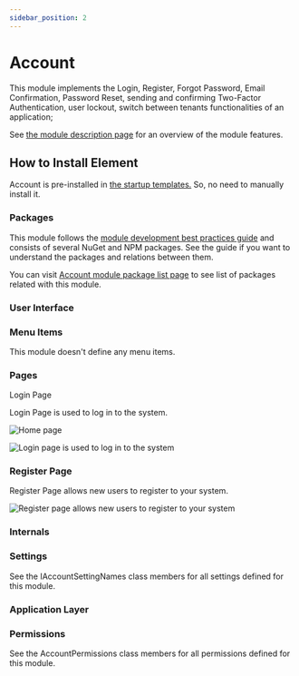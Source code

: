 ```yaml
---
sidebar_position: 2
---
```


# Account 

This module implements the Login, Register, Forgot Password, Email Confirmation, Password Reset, sending and confirming Two-Factor Authentication, user lockout, switch between tenants functionalities of an application;

See [the module description page](https://commercial.abp.io/modules/Volo.Account.Pro?_ga=2.203721431.638389710.1682325508-1619359562.1681202968) for an overview of the module features.

How to Install Element
----------------------

Account is pre-installed in [the startup templates.](https://docs.abp.io/en/commercial/7.2/startup-templates/application/index) So, no need to manually install it.

### Packages

This module follows the [module development best practices guide](https://docs.abp.io/en/abp/latest/Best-Practices/Index) and consists of several NuGet and NPM packages. See the guide if you want to understand the packages and relations between them.

You can visit [Account module package list page](https://abp.io/packages?moduleName=Volo.Account.Pro) to see list of packages related with this module.

### User Interface

### Menu Items

This module doesn't define any menu items.

### Pages

Login Page

Login Page is used to log in to the system.

![Home page](https://raw.githubusercontent.com/Wai-Technologies/raaghu-docs/development/raaghu/docs/en/images/home-page.png)

![Login page is used to log in to the system](https://raw.githubusercontent.com/Wai-Technologies/raaghu-docs/development/raaghu/docs/en/images/login_page.png)

### Register Page

Register Page allows new users to register to your system.

![Register page allows new users to register to your system](https://raw.githubusercontent.com/Wai-Technologies/raaghu-docs/development/raaghu/docs/en/images/register_page.png)

### Internals

### Settings

See the IAccountSettingNames class members for all settings defined for this module.

### Application Layer

### Permissions

See the AccountPermissions class members for all permissions defined for this module.
